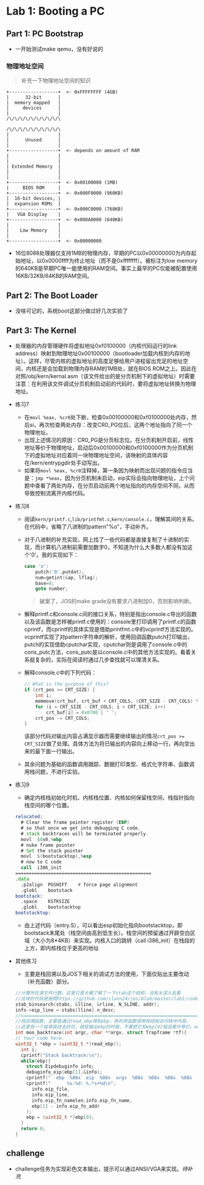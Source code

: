 # Lab 1: Booting a PC

## Part 1: PC Bootstrap

- 一开始测试make qemu，没有好说的

### 物理地址空间

> 补充一下物理地址空间的知识

```ascii
+------------------+  <- 0xFFFFFFFF (4GB)
|      32-bit      |
|  memory mapped   |
|     devices      |
|                  |
/\/\/\/\/\/\/\/\/\/\

/\/\/\/\/\/\/\/\/\/\
|                  |
|      Unused      |
|                  |
+------------------+  <- depends on amount of RAM
|                  |
|                  |
| Extended Memory  |
|                  |
|                  |
+------------------+  <- 0x00100000 (1MB)
|     BIOS ROM     |
+------------------+  <- 0x000F0000 (960KB)
|  16-bit devices, |
|  expansion ROMs  |
+------------------+  <- 0x000C0000 (768KB)
|   VGA Display    |
+------------------+  <- 0x000A0000 (640KB)
|                  |
|    Low Memory    |
|                  |
+------------------+  <- 0x00000000
```

- 16位8088处理器仅支持1MB的物理内存，早期的PC以0x00000000为内存起始地址，以0x0000ffff为终止地址（而不是0xffffffff）。被标注为low memory的640KB是早期PC唯一能使用的RAM空间。事实上最早的PC仅能被配置使用16KB/32KB/64KB的RAM空间。

## Part 2: The Boot Loader

- 没啥可记的，系统boot这部分做过好几次实验了

## Part 3: The Kernel

- 处理器的内存管理硬件将虚拟地址0xf0100000（内核代码运行的link address）映射到物理地址0x00100000（bootloader加载内核到内存的地址）。这样，尽管内核的虚拟地址的高度足够给用户进程留出充足的地址空间，内核还是会加载到物理内存RAM的1MB处，就在BIOS ROM之上。因此在对照/obj/kern/kernal.asm（该文件给出的是分页机制下的虚拟地址）时需要注意：在利用该文件调试分页机制启动前的代码时，要将虚拟地址转换为物理地址。
- 练习7
  - 在`movl %eax, %cr0`处下断，检查0x00100000和0xf0100000处内存，然后si，再次检查两处内存：改变CR0_PG位后，这两个地址指向了同一个物理地址。
  - 出现上述情况的原因：CR0_PG是分页标志位。在分页机制开启前，线性地址等价于物理地址，启动后0x00100000和0xf0100000作为分页机制下的虚拟地址对应着同一块物理地址空间，该映射的具体内容在/kern/entrypgdir处手动写出。
  - 如果将`movl %eax, %cr0`注释掉，第一条因为映射而出现问题的指令应当是：`jmp *%eax`，因为分页机制未启动，eip实际会指向物理地址，上个问题中查看了两处内存，在分页启动前两个地址指向的内存空间不同，从而导致控制流离开内核代码。
- 练习8
  - 阅读`kern/printf.c`,`lib/printfmt.c`,`kern/console.c`，理解其间的关系。在代码中，省略了八进制的pattern"%o"，手动补齐。
  - 对于八进制的补充实现，网上找了一些代码都是直接复制了十进制的实现，而计算机八进制前需要加数字0，不知道为什么大多数人都没有加这个'0'。我的实现如下：

    ```c
    case 'o':
        putch('0',putdat);
        num=getint(&ap, lflag);
        base=8;
        goto number;
    ```

    > 破案了，JOS的make grade没有要求八进制加0，否则影响判断。

  - 解释printf.c和console.c间的接口关系，特别是指出console.c导出的函数以及该函数是怎样被printf.c使用的：console里打印调用了printf.c的函数cprintf，而cprintf的具体实现是借助printfmt.c中的vcprintf方法实现的。vcprintf实现了对pattern字符串的解析，使用回调函数putch打印输出，putch的实现借助cputchar实现，cputchar则是调用了console.c中的cons_putc方法，cons_putc是以console.c中的其他方法实现的。看着关系挺复杂的，实际在阅读时通过几步查找就可以理清关系。
  - 解释console.c中的下列代码：

    ```c
    // What is the purpose of this?
    if (crt_pos >= CRT_SIZE) {
        int i;
        memmove(crt_buf, crt_buf + CRT_COLS, (CRT_SIZE - CRT_COLS) * sizeof(uint16_t));
        for (i = CRT_SIZE - CRT_COLS; i < CRT_SIZE; i++)
            crt_buf[i] = 0x0700 | ' ';
        crt_pos -= CRT_COLS;
    }
    ```

    该部分代码对输出内容占满显示器而需要继续输出的情况`crt_pos >= CRT_SIZE`做了处理。具体方法为将已输出的内容向上移动一行，再向空出来的最下面一行输出。
  - 其余问题为基础的函数调用跟踪、数据打印类型、格式化字符串、函数调用栈问题，不进行实验。
- 练习9
  - 确定内核栈初始化时机、内核栈位置、内核如何保留栈空间、栈指针指向栈空间的哪个位置。

  ```asm
  relocated:
    # Clear the frame pointer register (EBP)
    # so that once we get into debugging C code,
    # stack backtraces will be terminated properly.
    movl  $0x0,%ebp
    # nuke frame pointer  
    # Set the stack pointer
    movl  $(bootstacktop),%esp
    # now to C code
    call  i386_init
  ==================================================
  .data
    .p2align  PGSHIFT    # force page alignment
    .globl    bootstack
  bootstack:
    .space    KSTKSIZE
    .globl    bootstacktop
  bootstacktop:
  ```

  - 由上述代码（entry.S），可以看出esp初始化指向bootstacktop，即bootstack末尾处（栈空间由高到低生长）。栈空间的预留通过开辟空白区域（大小为8*4KB）来实现。内核入口的跳转（call i386_init）在栈段的上方，即内核栈位于更高的地址

- 其他练习
  - 主要是栈回溯以及JOS下相关的调试方法的使用，下面仅贴出主要改动（补充函数）部分。

  ```c
  //计算所在源文件行数，这里只是大概了解了一下stab这个结构，没有太深入去看
  //这块的代码是按照https://github.com/clann24/jos/blob/master/lab1/code/kern/kdebug.c抄写的
  stab_binsearch(stabs, &lline, &rline, N_SLINE, addr);
  info->eip_line = stabs[lline].n_desc;
  //===========================================================================
  //栈回溯函数，主要是通过read_ebp得到ebp，再利用函数调用栈结构访问栈中内容。
  //这里有一个容易踩进去的坑，就是输出ebp的时候，不要把它和ebp[0]搞混看作等价。ebp[0]和*ebp才是等价的
  int mon_backtrace(int argc, char **argv, struct Trapframe *tf){
  // Your code here.
  uint32_t *ebp = (uint32_t *)read_ebp();
    int i;
    cprintf("Stack backtrace:\n");
    while(ebp){
      struct Eipdebuginfo info;
      debuginfo_eip(ebp[1],&info);
      cprintf("  ebp  %08x  eip  %08x  args  %08x  %08x  %08x  %08x  %08x\n",ebp,ebp[1],ebp[2], ebp[3], ebp[4], ebp[5], ebp[6]);
      cprintf("      %s:%d: %.*s+%d\n",
        info.eip_file,
        info.eip_line,
        info.eip_fn_namelen,info.eip_fn_name,
        ebp[1] - info.eip_fn_addr
      );
      ebp = (uint32_t *)ebp[0];
    }
    return 0;
  }
  ```

## challenge

- challenge任务为实现彩色文本输出，提示可以通过ANSI/VGA来实现。*待补充*
